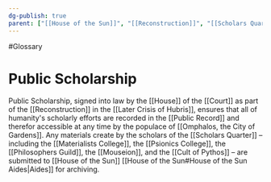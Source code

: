 ```yaml
---
dg-publish: true
parent: ["[[House of the Sun]]", "[[Reconstruction]]", "[[Scholars Quarter]]", "[[Scholars of the City]]"]
---
```

#Glossary
# Public Scholarship

Public Scholarship, signed into law by the [[House]] of the [[Court]] as part of the [[Reconstruction]] in the [[Later Crisis of Hubris]], ensures that all of humanity's scholarly efforts are recorded in the [[Public Record]] and therefor accessible at any time by the populace of [[Omphalos, the City of Gardens]]. Any materials create by the scholars of the [[Scholars Quarter]] – including the [[Materialists College]], the [[Psionics College]], the [[Philosophers Guild]], the [[Mouseion]], and the [[Cult of Pythos]] – are submitted to [[House of the Sun]] [[House of the Sun#House of the Sun Aides|Aides]] for archiving.